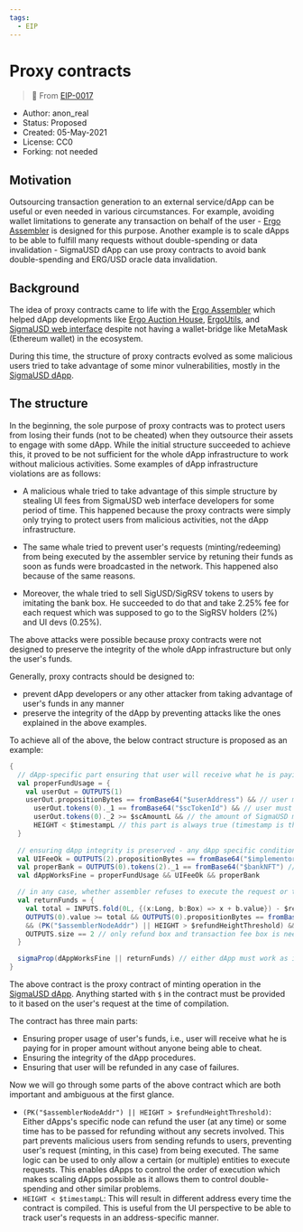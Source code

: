 ```yaml
---
tags:
  - EIP
---
```

# Proxy contracts

> 🔗 From [EIP-0017](https://raw.githubusercontent.com/ergoplatform/eips/master/eip-0017.md)

* Author: anon_real
* Status: Proposed
* Created: 05-May-2021
* License: CC0
* Forking: not needed

## Motivation

Outsourcing transaction generation to an external service/dApp can be useful or even needed in various circumstances. For example, avoiding wallet limitations to generate any transaction on behalf of the user - [Ergo Assembler](https://github.com/anon-real/ergo-assembler) is designed for this purpose. Another example is to scale dApps to be able to fulfill many requests without double-spending or data invalidation - SigmaUSD dApp can use proxy contracts to avoid bank double-spending and ERG/USD oracle data invalidation.

## Background

The idea of proxy contracts came to life with the [Ergo Assembler](https://github.com/anon-real/ergo-assembler) which helped dApp developments like [Ergo Auction House](https://ergoauctions.org/), [ErgoUtils](https://ergoutils.org/), and [SigmaUSD web interface](https://sigmausd.io/#/) despite not having a wallet-bridge like MetaMask (Ethereum wallet) in the ecosystem.

During this time, the structure of proxy contracts evolved as some malicious users tried to take advantage of some minor vulnerabilities, mostly in the [SigmaUSD dApp](https://sigmausd.io/#/).

## The structure

In the beginning, the sole purpose of proxy contracts was to protect users from losing their funds (not to be cheated) when they outsource their assets to engage with some dApp. While the initial structure succeeded to achieve this, it proved to be not sufficient for the whole dApp infrastructure to work without malicious activities. Some examples of dApp infrastructure violations are as follows:

* A malicious whale tried to take advantage of this simple structure by stealing UI fees from SigmaUSD web interface developers for some period of time. This happened because the proxy contracts were simply only trying to protect users from malicious activities, not the dApp infrastructure.

* The same whale tried to prevent user's requests (minting/redeeming) from being executed by the assembler service by retuning their funds as soon as funds were broadcasted in the network. This happened also because of the same reasons.

* Moreover, the whale tried to sell SigUSD/SigRSV tokens to users by imitating the bank box. He succeeded to do that and take 2.25% fee for each request which was supposed to go to the SigRSV holders (2%) and UI devs (0.25%).

The above attacks were possible because proxy contracts were not designed to preserve the integrity of the whole dApp infrastructure but only the user's funds.

Generally, proxy contracts should be designed to:  

* prevent dApp developers or any other attacker from taking advantage of user's funds in any manner
* preserve the integrity of the dApp by preventing attacks like the ones explained in the above examples.

To achieve all of the above, the below contract structure is proposed as an example:

```scala
{
  // dApp-specific part ensuring that user will receive what he is paying for
  val properFundUsage = {
    val userOut = OUTPUTS(1)
    userOut.propositionBytes == fromBase64("$userAddress") && // user must be the recipient
      userOut.tokens(0)._1 == fromBase64("$scTokenId") && // user must receive SigmaUSD
      userOut.tokens(0)._2 >= $scAmountL && // the amount of SigmaUSD must be at least what user is paying for
      HEIGHT < $timestampL // this part is always true (timestamp is the unix-timestamp at the time of the request), it will cause compiled address to differ everytime
  }
  
  // ensuring dApp integrity is preserved - any dApp specific condition to ensure designed procedures won't be violated
  val UIFeeOk = OUTPUTS(2).propositionBytes == fromBase64("$implementor") && OUTPUTS.size == 4 // UI fee must go to UI devs not any random person who assembles the transaction
  val properBank = OUTPUTS(0).tokens(2)._1 == fromBase64("$bankNFT") // the real bank box of the sigmaUSD protocol must be used so not any random person can behave as the bank box
  val dAppWorksFine = properFundUsage && UIFeeOk && properBank

  // in any case, whether assembler refuses to execute the request or the request fails for any reason, user must be able to get back his funds
  val returnFunds = { 
    val total = INPUTS.fold(0L, {(x:Long, b:Box) => x + b.value}) - $returnFee // only refund transactions's fee must be deducted from user's funds
    OUTPUTS(0).value >= total && OUTPUTS(0).propositionBytes == fromBase64("$userAddress") // user must receive the appropriate amount
    && (PK("$assemblerNodeAddr") || HEIGHT > $refundHeightThreshold) && // either dApp-specific node can return user's funds or some time (block) has to be passed first. This is useful for many reasons.
    OUTPUTS.size == 2 // only refund box and transaction fee box is needed
  }

  sigmaProp(dAppWorksFine || returnFunds) // either dApp must work as it is supposed to or user's funds must be returned
}
```

The above contract is the proxy contract of minting operation in the [SigmaUSD dApp](https://sigmausd.io/#/). Anything started with `$` in the contract must be provided to it based on the user's request at the time of compilation.

The contract has three main parts:  

* Ensuring proper usage of user's funds, i.e., user will receive what he is paying for in proper amount without anyone being able to cheat.
* Ensuring the integrity of the dApp procedures.
* Ensuring that user will be refunded in any case of failures.

Now we will go through some parts of the above contract which are both important and ambiguous at the first glance.

* `(PK("$assemblerNodeAddr") || HEIGHT > $refundHeightThreshold)`: Either dApps's specific node can refund the user (at any time) or some time has to be passed for refunding without any secrets involved. This part prevents malicious users from sending refunds to users, preventing user's request (minting, in this case) from being executed. The same logic can be used to only allow a certain (or multiple) entities to execute requests. This enables dApps to control the order of execution which makes scaling dApps possible as it allows them to control double-spending and other similar problems.
* `HEIGHT < $timestampL`: This will result in different address every time the contract is compiled. This is useful from the UI perspective to be able to track user's requests in an address-specific manner.
